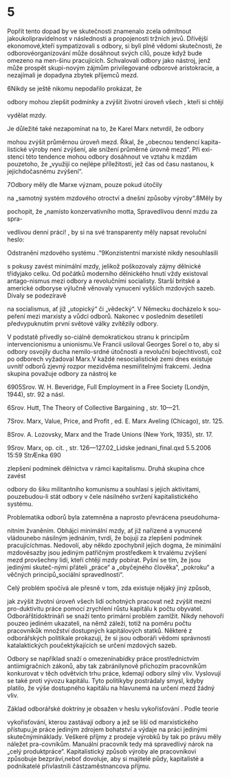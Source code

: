 # 5

Popřít tento dopad by ve skutečnosti znamenalo zcela odmítnout jakoukolipravidelnost v následnosti a propojenosti tržních jevů. Dřívější ekonomové,kteří sympatizovali s odbory, si byli plně vědomi skutečnosti, že odborovéorganizování může dosáhnout svých cílů, pouze když bude omezeno na men-šinu pracujících. Schvalovali odbory jako nástroj, jenž může prospět skupi-novým zájmům privilegované odborové aristokracie, a nezajímali je dopadyna zbytek příjemců mezd.

6Nikdy se ještě nikomu nepodařilo prokázat, že

odbory mohou zlepšit podmínky a zvýšit životní úroveň všech , kteří si chtějí

vydělat mzdy.

Je důležité také nezapomínat na to, že Karel Marx netvrdil, že odbory

mohou zvýšit průměrnou úroveň mezd. Říkal, že „obecnou tendencí kapita-listické výroby není zvýšení, ale snížení průměrné úrovně mezd“. Při exi-stenci této tendence mohou odbory dosáhnout ve vztahu k mzdám pouzetoho, že „využijí co nejlépe příležitostí, jež čas od času nastanou, k jejichdočasnému zvýšení“.

7Odbory měly dle Marxe význam, pouze pokud útočily

na „samotný systém mzdového otroctví a dnešní způsoby výroby“.8Měly by

pochopit, že „namísto konzervativního motta, Spravedlivou denní mzdu za spra-

vedlivou denní práci! , by si na své transparenty měly napsat revoluční heslo:

Odstranění mzdového systému .“9Konzistentní marxisté nikdy nesouhlasili

s pokusy zavést minimální mzdy, jelikož poškozovaly zájmy dělnické třídyjako celku. Od počátků moderního dělnického hnutí vždy existoval antago-nismus mezi odbory a revolučními socialisty. Starší britské a americké odboryse výlučně věnovaly vynucení vyšších mzdových sazeb. Dívaly se podezíravě

na socialismus, ať již „utopický“ či „vědecký“. V Německu docházelo k sou-peření mezi marxisty a vůdci odborů. Nakonec v posledním desetiletí předvypuknutím první světové války zvítězily odbory.

V podstatě přivedly so-ciálně demokratickou stranu k principům intervencionismu a unionismu.Ve Francii usiloval Georges Sorel o to, aby si odbory osvojily ducha nemilo-srdné útočnosti a revoluční bojechtivosti, což po odborech vyžadoval Marx.V každé nesocialistické zemi dnes existuje uvnitř odborů zjevný rozpor mezidvěma nesmiřitelnými frakcemi. Jedna skupina považuje odbory za nástroj ke

6905Srov. W. H. Beveridge, Full Employment in a Free Society (Londýn, 1944), str. 92 a násl.

6Srov. Hutt, The Theory of Collective Bargaining , str. 10—21.

7Srov. Marx, Value, Price, and Profit , ed. E. Marx Aveling (Chicago), str. 125.

8Srov. A. Lozovsky, Marx and the Trade Unions (New York, 1935), str. 17.

9Srov. Marx, op. cit. , str. 126—127.02_Lidske jednani_final.qxd 5.5.2006 15:59 StrÆnka 690

zlepšení podmínek dělnictva v rámci kapitalismu. Druhá skupina chce zavést

odbory do šiku militantního komunismu a souhlasí s jejich aktivitami, pouzebudou-li stát odbory v čele násilného svržení kapitalistického systému.

Problematika odborů byla zatemněna a naprosto převrácena pseudohuma-

nitním žvaněním. Obhájci minimální mzdy, ať již nařízené a vynucené vládounebo násilným jednáním, tvrdí, že bojují za zlepšení podmínek pracujícíchmas. Nedovolí, aby někdo zpochybnil jejich dogma, že minimální mzdovésazby jsou jediným patřičným prostředkem k trvalému zvýšení mezd provšechny lidi, kteří chtějí mzdy pobírat. Pyšní se tím, že jsou jedinými skuteč-nými přáteli „práce“ a „obyčejného člověka“, „pokroku“ a věčných principů„sociální spravedlnosti“.

Celý problém spočívá ale přesně v tom, zda existuje nějaký jiný způsob,

jak zvýšit životní úroveň všech lidí ochotných pracovat než zvýšit mezní pro-duktivitu práce pomocí zrychlení růstu kapitálu k počtu obyvatel. Odborářštídoktrináři se snaží tento primární problém zamlžit. Nikdy nehovoří pouzeo jediném ukazateli, na němž záleží, totiž na poměru počtu pracovníkůk množství dostupných kapitálových statků. Některé z odborářských politikale prokazují, že si jsou odboráři vědomi správnosti katalaktických poučektýkajících se určení mzdových sazeb.

Odbory se například snaží o omezenínabídky práce prostřednictvím antiimigračních zákonů, aby tak zabránilynově příchozím pracovníkům konkurovat v těch odvětvích trhu práce, kdemají odbory silný vliv. Vyslovují se také proti vývozu kapitálu. Tyto politikyby postrádaly smysl, kdyby platilo, že výše dostupného kapitálu na hlavunemá na určení mezd žádný vliv.

Základ odborářské doktríny je obsažen v heslu vykořisťování . Podle teorie

vykořisťování, kterou zastávají odbory a jež se liší od marxistického přístupu,je práce jediným zdrojem bohatství a výdaje na práci jedinými skutečnýmináklady. Veškeré příjmy z prodeje výrobků by tak po právu měly náležet pra-covníkům. Manuální pracovník tedy má spravedlivý nárok na „celý produktpráce“. Kapitalistický způsob výroby ale pracovníkovi způsobuje bezpráví,neboť dovoluje, aby si majitelé půdy, kapitalisté a podnikatelé přivlastnili částzaměstnancova příjmu.
